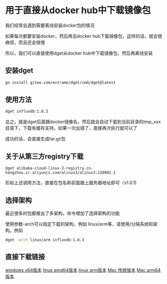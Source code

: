 # 用于直接从docker hub中下载镜像包

我们经常会遇到需要离线安装docker包的情况

如果每次都要安装docker，然后再去docker hub下载镜像包，这样的话，就会很麻烦，而且还会很慢

所以，我们可以直接使用dget从docker hub中下载镜像包，然后再离线安装

## 安装dget

```bash
go install gitee.com/extrame/dget/cmd/dget@latest
```

## 使用方法

```bash
dget influxdb:1.8.3
```

总之，就是dget后面跟docker镜像名，然后就会自动下载到当前目录的tmp_xxx目录下，下载有缓存支持，如果一次出错了，直接再次执行就可以了

成功的话，会直接生成tar.gz包

## 关于从第三方registry下载

```
dget alibaba-cloud-linux-3-registry.cn-hangzhou.cr.aliyuncs.com/alinux3/alinux3:220901.1
```

形如上述调用方法，直接在包名称前面跟上服务器地址即可（v1.0.1)

## 选择架构

最近很多的包都推出了多架构，命令增加了选择架构的功能

使用参数-arch可以指定下载的架构，例如 linux/arm等，请使用/分隔系统和架构，例如

```bash
dget -arch linux/arm influxdb:1.8.3
```

## 直接下载链接

[windows x64版本](https://dget.oss-cn-beijing.aliyuncs.com/dget_windows_amd64_v_1_0_1.zip)
[linux amd64版本](https://dget.oss-cn-beijing.aliyuncs.com/dget_linux_amd64_v_1_0_1.zip)
[linux arm版本](https://dget.oss-cn-beijing.aliyuncs.com/dget_linux_arm_v_1_0_1.zip)
[Mac 传统版本](https://dget.oss-cn-beijing.aliyuncs.com/dget_darwin_amd64_v1_0_1.zip)
[Mac arm64版本](https://dget.oss-cn-beijing.aliyuncs.com/dget_darwin_arm64_v1_0_1.zip)
